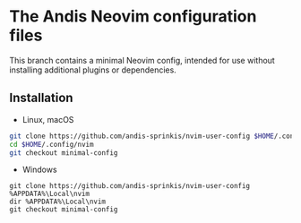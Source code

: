 # The Andis Neovim configuration files

This branch contains a minimal Neovim config, intended for use without installing additional plugins or dependencies.

## Installation

- Linux, macOS

```bash
git clone https://github.com/andis-sprinkis/nvim-user-config $HOME/.config/nvim
cd $HOME/.config/nvim
git checkout minimal-config
```

- Windows

```dosbatch
git clone https://github.com/andis-sprinkis/nvim-user-config %APPDATA%\Local\nvim
dir %APPDATA%\Local\nvim
git checkout minimal-config
```

